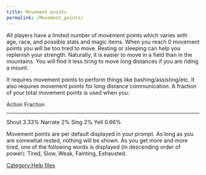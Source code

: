 ```yaml
---
title: Movement points
permalink: /Movement_points/
---
```


All players have a limited number of movement points which varies with
age, race, and possible stats and magic items. When you reach 0 movement
points you will be too tired to move. Resting or sleeping can help you
replenish your strength. Naturally, it is easier to move in a field than
in the mountains. You will find it less tiring to move long distances if
you are riding a mount.

It requires movement points to perform things like
bashing/assisting/etc. It also requires movement points for long
distance communication. A fraction of your total movement points is used
when you:

Action Fraction

------------------------------------------------------------------------

Shout 3.33% Narrate 2% Sing 2% Yell 0.66%

Movement points are per default displayed in your prompt. As long as you
are somewhat rested, nothing will be shown. As you get more and more
tired, one of the following words is displayed (in descending order of
power): Tired, Slow, Weak, Fainting, Exhausted.

[Category:Help files](Category:Help_files "wikilink")
